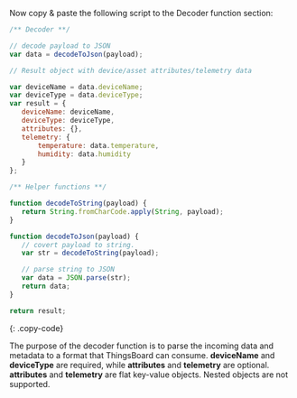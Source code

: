 Now copy & paste the following script to the Decoder function section:

```javascript
/** Decoder **/

// decode payload to JSON
var data = decodeToJson(payload);

// Result object with device/asset attributes/telemetry data

var deviceName = data.deviceName;
var deviceType = data.deviceType;
var result = {
   deviceName: deviceName,
   deviceType: deviceType,
   attributes: {},
   telemetry: {
       temperature: data.temperature,
       humidity: data.humidity
   }
};

/** Helper functions **/

function decodeToString(payload) {
   return String.fromCharCode.apply(String, payload);
}

function decodeToJson(payload) {
   // covert payload to string.
   var str = decodeToString(payload);

   // parse string to JSON
   var data = JSON.parse(str);
   return data;
}

return result;

``` 
{: .copy-code}


The purpose of the decoder function is to parse the incoming data and metadata to a format that ThingsBoard can consume. 
**deviceName** and **deviceType** are required, while **attributes** and **telemetry** are optional.
**attributes** and **telemetry** are flat key-value objects. Nested objects are not supported.